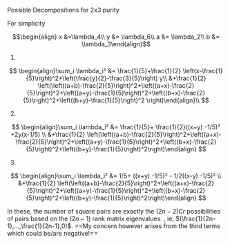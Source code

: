 Possible Decompositions  for  2x3 purity 

For simplicity 

$$\begin{align} x &=\lambda_4\\
 y &= \lambda_6\\
  a &= \lambda_2\\
   b &= \lambda_3\end{align}$$


1. 

$$
\begin{align}\sum_i \lambda_i² &= \frac{1}{5}+\frac{1}{2} \left(x-\frac{1}{5}\right)^2+\left(\frac{y}{2}-\frac{3}{5}\right) y\\
&+\frac{1}{2} \left(\left((a+b)-\frac{2}{5}\right)^2+\left((a+x)-\frac{2}{5}\right)^2+\left((a+y)-\frac{1}{5}\right)^2+\left((b+x)-\frac{2}{5}\right)^2+\left((b+y)-\frac{1}{5}\right)^2 \right)\end{align}\\ 
$$


2. 

$$
\begin{align}\sum_i \lambda_i² &= \frac{1}{5}+ \frac{1}{2}((x+y) -1/5)² +2y(x-1/5) \\
&+\frac{1}{2} \left(\left((a+b)-\frac{2}{5}\right)^2+\left((a+x)-\frac{2}{5}\right)^2+\left((a+y)-\frac{1}{5}\right)^2+\left((b+x)-\frac{2}{5}\right)^2+\left((b+y)-\frac{1}{5}\right)^2\right)\end{align}
$$



3.


$$
\begin{align}\sum_i \lambda_i² &= 1/5+ ((x+y) -1/5)² - 1/2((x-y) -1/5)² \\ 
&+\frac{1}{2} \left(\left((a+b)-\frac{2}{5}\right)^2+\left((a+x)-\frac{2}{5}\right)^2+\left((a+y)-\frac{1}{5}\right)^2+\left((b+x)-\frac{2}{5}\right)^2+\left((b+y)-\frac{1}{5}\right)^2\right)\end{align}
$$




In these, the  number of square pairs are exactly the $(2n-2)Cr$ possibilities of pairs based on the $(2n-1)$ rank matrix eigenvalues. , ie, $(\frac{1}{2n-1},...,\frac{1}{2n-1},0)$.
==My concern however arises from the third terms  which could be/are negative!== 

